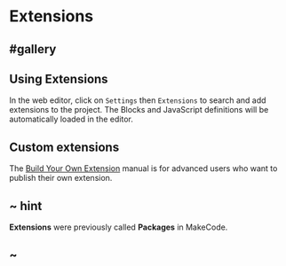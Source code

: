 # Extensions

## #gallery

## Using Extensions

In the web editor, click on ``Settings`` then ``Extensions`` to search and add extensions to the project.
The Blocks and JavaScript definitions will be automatically loaded in the editor.

## Custom extensions

The [Build Your Own Extension](https://makecode.com/extensions/getting-started) manual is for advanced users who want to publish their own extension. 

## ~ hint

**Extensions** were previously called **Packages** in MakeCode.

## ~